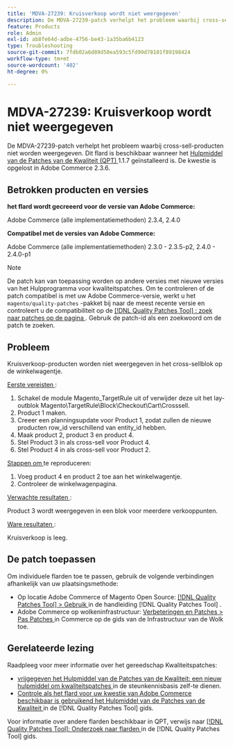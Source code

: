 ```yaml
---
title: 'MDVA-27239: Kruisverkoop wordt niet weergegeven'
description: De MDVA-27239-patch verhelpt het probleem waarbij cross-sell-producten niet worden weergegeven. Deze patch is beschikbaar wanneer [Quality Patches Tool (QPT)] (https://experienceleague.adobe.com/nl/docs/commerce-operations/tools/quality-patches-tool/quality-patches-tool-to-self-serve-quality-patches) 1.1.7 is geïnstalleerd. De kwestie is opgelost in Adobe Commerce 2.3.6.
feature: Products
role: Admin
exl-id: ab8fe64d-adbe-4756-be43-1a35ba6b4123
type: Troubleshooting
source-git-commit: 7fdb02a6d89d50ea593c5fd99d78101f89198424
workflow-type: tm+mt
source-wordcount: '402'
ht-degree: 0%

---
```


# MDVA-27239: Kruisverkoop wordt niet weergegeven

De MDVA-27239-patch verhelpt het probleem waarbij cross-sell-producten niet worden weergegeven. Dit flard is beschikbaar wanneer het [ Hulpmiddel van de Patches van de Kwaliteit (QPT) ](https://experienceleague.adobe.com/nl/docs/commerce-operations/tools/quality-patches-tool/quality-patches-tool-to-self-serve-quality-patches) 1.1.7 geïnstalleerd is. De kwestie is opgelost in Adobe Commerce 2.3.6.

## Betrokken producten en versies

**het flard wordt gecreeerd voor de versie van Adobe Commerce:**

Adobe Commerce (alle implementatiemethoden) 2.3.4, 2.4.0

**Compatibel met de versies van Adobe Commerce:**

Adobe Commerce (alle implementatiemethoden) 2.3.0 - 2.3.5-p2, 2.4.0 - 2.4.0-p1

>[!NOTE]
>
>De patch kan van toepassing worden op andere versies met nieuwe versies van het Hulpprogramma voor kwaliteitspatches. Om te controleren of de patch compatibel is met uw Adobe Commerce-versie, werkt u het `magento/quality-patches` -pakket bij naar de meest recente versie en controleert u de compatibiliteit op de [[!DNL Quality Patches Tool] : zoek naar patches op de pagina ](https://experienceleague.adobe.com/nl/docs/commerce-operations/tools/quality-patches-tool/quality-patches-tool-to-self-serve-quality-patches) . Gebruik de patch-id als een zoekwoord om de patch te zoeken.

## Probleem

Kruisverkoop-producten worden niet weergegeven in het cross-sellblok op de winkelwagentje.

<u> Eerste vereisten </u>:

1. Schakel de module Magento_TargetRule uit of verwijder deze uit het lay-outblok Magento\TargetRule\Block\Checkout\Cart\Crosssell.
1. Product 1 maken.
1. Creeer een planningsupdate voor Product 1, zodat zullen de nieuwe producten row_id verschillend van entity_id hebben.
1. Maak product 2, product 3 en product 4.
1. Stel Product 3 in als cross-sell voor Product 4.
1. Stel Product 4 in als cross-sell voor Product 2.

<u> Stappen om </u> te reproduceren:

1. Voeg product 4 en product 2 toe aan het winkelwagentje.
1. Controleer de winkelwagenpagina.

<u> Verwachte resultaten </u>:

Product 3 wordt weergegeven in een blok voor meerdere verkooppunten.

<u> Ware resultaten </u>:

Kruisverkoop is leeg.

## De patch toepassen

Om individuele flarden toe te passen, gebruik de volgende verbindingen afhankelijk van uw plaatsingsmethode:

* Op locatie Adobe Commerce of Magento Open Source: [[!DNL Quality Patches Tool] > Gebruik ](/help/tools/quality-patches-tool/usage.md) in de handleiding [!DNL Quality Patches Tool] .
* Adobe Commerce op wolkeninfrastructuur: [ Verbeteringen en Patches > Pas Patches ](https://experienceleague.adobe.com/docs/commerce-cloud-service/user-guide/develop/upgrade/apply-patches.html?lang=nl-NL) in Commerce op de gids van de Infrastructuur van de Wolk toe.

## Gerelateerde lezing

Raadpleeg voor meer informatie over het gereedschap Kwaliteitspatches:

* [ vrijgegeven het Hulpmiddel van de Patches van de Kwaliteit: een nieuw hulpmiddel om kwaliteitspatches ](https://experienceleague.adobe.com/nl/docs/commerce-operations/tools/quality-patches-tool/quality-patches-tool-to-self-serve-quality-patches) in de steunkennisbasis zelf-te dienen.
* [ Controle als het flard voor uw kwestie van Adobe Commerce beschikbaar is gebruikend het Hulpmiddel van de Patches van de Kwaliteit ](/help/tools/quality-patches-tool/patches-available-in-qpt/check-patch-for-magento-issue-with-magento-quality-patches.md) in de [!DNL Quality Patches Tool] gids.

Voor informatie over andere flarden beschikbaar in QPT, verwijs naar [[!DNL Quality Patches Tool]: Onderzoek naar flarden ](https://experienceleague.adobe.com/tools/commerce-quality-patches/index.html?lang=nl-NL) in de [!DNL Quality Patches Tool] gids.
